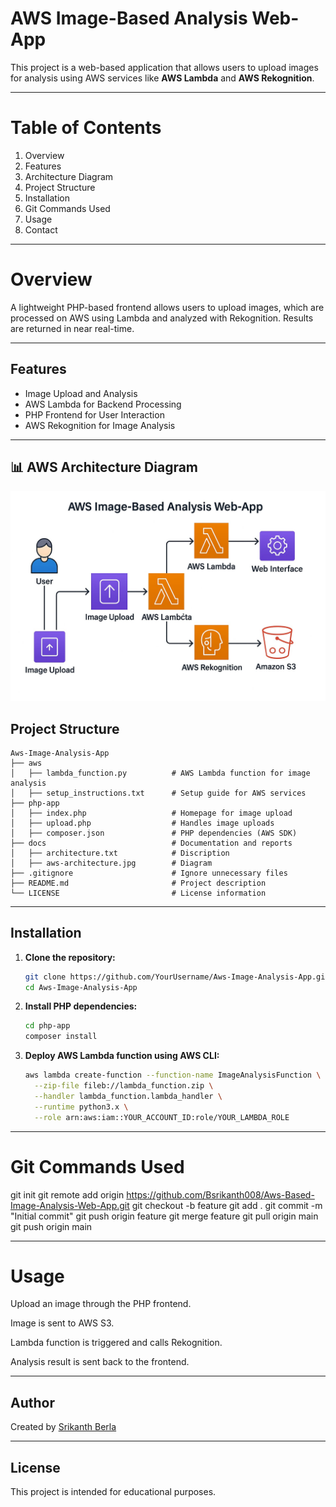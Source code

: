 # AWS Image-Based Analysis Web-App

This project is a web-based application that allows users to upload images for analysis using AWS services like **AWS Lambda** and **AWS Rekognition**.

---
# Table of Contents
1. Overview
2. Features
3. Architecture Diagram
4. Project Structure
5. Installation
6. Git Commands Used
7. Usage
8. Contact
---

# Overview

A lightweight PHP-based frontend allows users to upload images, which are processed on AWS using Lambda and analyzed with Rekognition. Results are returned in near real-time.

---

##  Features

- Image Upload and Analysis  
- AWS Lambda for Backend Processing  
- PHP Frontend for User Interaction  
- AWS Rekognition for Image Analysis  

---
## 📊 AWS Architecture Diagram

![AWS Architecture](docs/aws-architecture.jpg)

##  Project Structure

```
Aws-Image-Analysis-App  
├── aws  
│   ├── lambda_function.py          # AWS Lambda function for image analysis  
│   ├── setup_instructions.txt      # Setup guide for AWS services  
├── php-app  
│   ├── index.php                   # Homepage for image upload  
│   ├── upload.php                  # Handles image uploads  
│   ├── composer.json               # PHP dependencies (AWS SDK)  
├── docs                            # Documentation and reports
│   ├── architecture.txt            # Discription
│   ├── aws-architecture.jpg        # Diagram   
├── .gitignore                      # Ignore unnecessary files  
├── README.md                       # Project description  
└── LICENSE                         # License information  
```

---

##  Installation

1. **Clone the repository:**
   ```bash
   git clone https://github.com/YourUsername/Aws-Image-Analysis-App.git
   cd Aws-Image-Analysis-App
   ```

2. **Install PHP dependencies:**
   ```bash
   cd php-app
   composer install
   ```

3. **Deploy AWS Lambda function using AWS CLI:**
   ```bash
   aws lambda create-function --function-name ImageAnalysisFunction \
     --zip-file fileb://lambda_function.zip \
     --handler lambda_function.lambda_handler \
     --runtime python3.x \
     --role arn:aws:iam::YOUR_ACCOUNT_ID:role/YOUR_LAMBDA_ROLE
   ```

---

# Git Commands Used

git init
git remote add origin https://github.com/Bsrikanth008/Aws-Based-Image-Analysis-Web-App.git
git checkout -b feature
git add .
git commit -m "Initial commit"
git push origin feature
git merge feature
git pull origin main
git push origin main

---

# Usage

Upload an image through the PHP frontend.

Image is sent to AWS S3.

Lambda function is triggered and calls Rekognition.

Analysis result is sent back to the frontend.


---

## Author
Created by [Srikanth Berla](https://www.linkedin.com/in/srikanth-berla-9bb743266)

---

## License

This project is intended for educational purposes.
